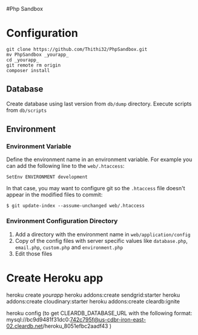 #Php Sandbox

# Configuration

```
git clone https://github.com/Thithi32/PhpSandbox.git
mv PhpSandbox _yourapp_
cd _yourapp_
git remote rm origin
composer install
```

## Database

Create database using last version from `db/dump` directory.
Execute scripts from `db/scripts`

## Environment

### Environment Variable

Define the environment name in an environment variable.
For example you can add the following line to the `web/.htaccess`:

```
SetEnv ENVIRONMENT development
```

In that case, you may want to configure git so the `.htaccess` file doesn't appear in the modified files to commit:

```
$ git update-index --assume-unchanged web/.htaccess 
```

### Environment Configuration Directory

1. Add a directory with the environment name in `web/application/config`
2. Copy of the config files with server specific values like `database.php`, `email.php`, `custom.php` and `environment.php`
3. Edit those files

# Create Heroku app
heroku create _yourapp_
heroku addons:create sendgrid:starter
heroku addons:create cloudinary:starter
heroku addons:create cleardb:ignite

heroku config (to get CLEARDB_DATABASE_URL with the following format: mysql://bc9d9481f31dc0:742c795f@us-cdbr-iron-east-02.cleardb.net/heroku_8051efbc2aadf43 )


